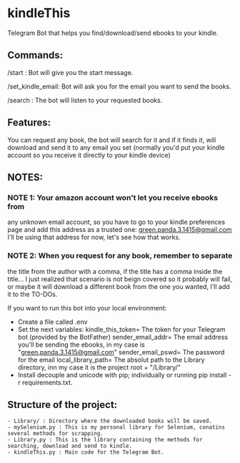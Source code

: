 # kindleThis
Telegram Bot that helps you find/download/send ebooks to your kindle.

## Commands:

/start : Bot will give you the start message.

/set_kindle_email: Bot will ask you for the email you want to send the books.

/search : The bot will listen to your requested books.


## Features:

You can request any book, the bot will search for it and 
if it finds it, will download and send it to any email 
you set (normally you'd put your kindle account so you 
receive it directly to your kindle device)

## NOTES:

### NOTE 1: Your amazon account won't let you receive ebooks from 
any unknown email account, so you have to go to your kindle preferences page and add this address as a trusted one:
green.panda.3.1415@gmail.com
I'll be using that address for now, let's see how that works.


### NOTE 2: When you request for any book, remember to separate 
the title from the author with a comma, if the title has a comma inside the title... I just realized that scenario is not 
beign covered so it probably will fail, or maybe it will download a different book from the one you wanted, I'll add it to the TO-DOs.



If you want to run this bot into your local environment:

- Create a file called .env
- Set the next variables:
    kindle_this_token= The token for your Telegram bot (provided by the BotFather)
    sender_email_addr= The email address you'll be sending the ebooks, in my case is "green.panda.3.1415@gmail.com"
    sender_email_pswd= The password for the email
    local_library_path= The absolut path to the Library directory, inn my case it is the project root + "/Library/"
- Install decouple and unicode with pip; individually or running pip install -r requirements.txt.


## Structure of the project:
    - Library/ : Directory where the downloaded books will be saved.
    - mySelenium.py : This is my personal library for Selenium, conatins several methods for scrapping.
    - Library.py : This is the library containing the methods for searching, download and send to kindle.
    - kindleThis.py : Main code for the Telegram Bot.







